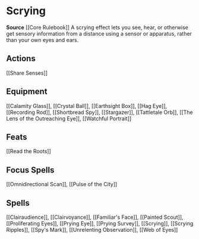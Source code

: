 ﻿---
id: '141'
name: Scrying
rarity: Common
source: '[[DATABASE/source/Core Rulebook|Core Rulebook]]'
trait:
- Scrying
type: Trait

---
# Scrying

**Source** [[Core Rulebook]] 
A scrying effect lets you see, hear, or otherwise get sensory information from a distance using a sensor or apparatus, rather than your own eyes and ears.

## Actions

[[Share Senses]]

## Equipment

[[Calamity Glass]], [[Crystal Ball]], [[Earthsight Box]], [[Hag Eye]], [[Recording Rod]], [[Shortbread Spy]], [[Stargazer]], [[Tattletale Orb]], [[The Lens of the Outreaching Eye]], [[Watchful Portrait]]

## Feats

[[Read the Roots]]

## Focus Spells

[[Omnidirectional Scan]], [[Pulse of the City]]

## Spells

[[Clairaudience]], [[Clairvoyance]], [[Familiar's Face]], [[Painted Scout]], [[Proliferating Eyes]], [[Prying Eye]], [[Prying Survey]], [[Scrying]], [[Scrying Ripples]], [[Spy's Mark]], [[Unrelenting Observation]], [[Web of Eyes]]